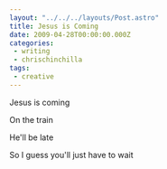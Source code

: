 ```yaml
---
layout: "../../../layouts/Post.astro"
title: Jesus is Coming
date: 2009-04-28T00:00:00.000Z
categories:
 - writing
 - chrischinchilla
tags:
 - creative
---
```


Jesus is coming

On the train

He'll be late

So I guess you'll just have to wait
